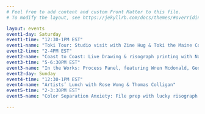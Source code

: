 ```yaml
---
# Feel free to add content and custom Front Matter to this file.
# To modify the layout, see https://jekyllrb.com/docs/themes/#overriding-theme-defaults

layout: events
event1-day: Saturday
event1-time: "12:30-1PM EST"
event1-name: "Toki Tour: Studio visit with Zine Hug & Toki the Maine Coon"
event2-time: "2-4PM EST"
event2-name: "Coast to Coast: Live Drawing & risograph printing with Natalie Andrewson & Zine Hug"
event3-time: "5-6:30PM EST"
event3-name: "In the Works: Process Panel, featuring Wren Mcdonald, George Wietor, Nichole Shinn, Gonzalo Guerrero"
event2-day: Sunday
event4-time: "12:30-1PM EST"
event4-name: "Artists’ Lunch with Rose Wong & Thomas Colligan"
event5-time: "2-3:30PM EST"
event5-name: "Color Separation Anxiety: File prep with lucky risograph's Amanda Chung & Chuck Kuan"

---
```




